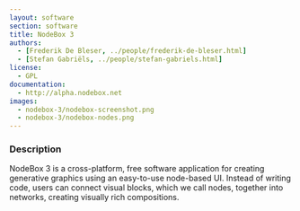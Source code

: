 ```yaml
---
layout: software
section: software
title: NodeBox 3
authors:
  - [Frederik De Bleser, ../people/frederik-de-bleser.html]
  - [Stefan Gabriëls, ../people/stefan-gabriels.html]
license:
  - GPL
documentation:
  - http://alpha.nodebox.net
images:
  - nodebox-3/nodebox-screenshot.png
  - nodebox-3/nodebox-nodes.png
---
```

<h3>Description</h3>
NodeBox 3 is a cross-platform, free software application for creating generative graphics using an easy-to-use node-based UI. Instead of writing code, users can connect visual blocks, which we call nodes, together into networks, creating visually rich compositions.